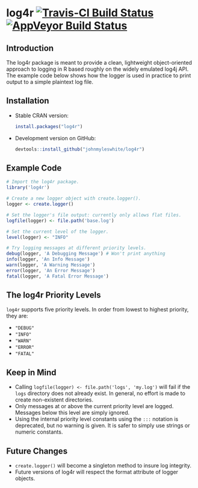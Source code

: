 # log4r [![Travis-CI Build Status](https://travis-ci.org/johnmyleswhite/log4r.png?branch=master)](https://travis-ci.org/johnmyleswhite/log4r) [![AppVeyor Build Status](https://ci.appveyor.com/api/projects/status/github/johnmyleswhite/log4r?branch=master)](https://ci.appveyor.com/project/johnmyleswhite/log4r)

## Introduction
The log4r package is meant to provide a clean, lightweight object-oriented approach to logging in R based roughly on the widely emulated log4j API. The example code below shows how the logger is used in practice to print output to a simple plaintext log file.

## Installation
- Stable CRAN version:
    ```r
    install.packages("log4r")
    ```

- Development version on GitHub:

    ```r
    devtools::install_github("johnmyleswhite/log4r")
    ```

## Example Code
```r
# Import the log4r package.
library('log4r')

# Create a new logger object with create.logger().
logger <- create.logger()

# Set the logger's file output: currently only allows flat files.
logfile(logger) <- file.path('base.log')

# Set the current level of the logger.
level(logger) <- "INFO"

# Try logging messages at different priority levels.
debug(logger, 'A Debugging Message') # Won't print anything
info(logger, 'An Info Message')
warn(logger, 'A Warning Message')
error(logger, 'An Error Message')
fatal(logger, 'A Fatal Error Message')
```

## The log4r Priority Levels
`log4r` supports five priority levels. In order from lowest to highest
priority, they are:

* `"DEBUG"`
* `"INFO"`
* `"WARN"`
* `"ERROR"`
* `"FATAL"`

## Keep in Mind
* Calling `logfile(logger) <- file.path('logs', 'my.log')` will fail if the `logs` directory does not already exist. In general, no effort is made to create non-existent directories.
* Only messages at or above the current priority level are logged. Messages below this level are simply ignored.
* Using the internal priority level constants using the `:::` notation is
  deprecated, but no warning is given.  It is safer to simply use strings
  or numeric constants.

## Future Changes
* `create.logger()` will become a singleton method to insure log integrity.
* Future versions of log4r will respect the format attribute of logger objects.
